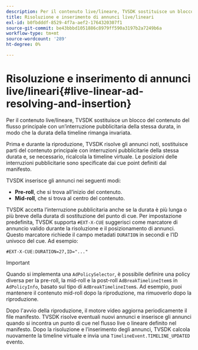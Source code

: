 ```yaml
---
description: Per il contenuto live/lineare, TVSDK sostituisce un blocco del contenuto del flusso principale con un’interruzione pubblicitaria della stessa durata, in modo che la durata della timeline rimanga invariata.
title: Risoluzione e inserimento di annunci live/lineari
exl-id: b0fbdddf-8529-4f7a-aef2-1764320307f1
source-git-commit: be43bbbd1051886c8979ff590a3197b2a7249b6a
workflow-type: tm+mt
source-wordcount: '289'
ht-degree: 0%

---
```


# Risoluzione e inserimento di annunci live/lineari{#live-linear-ad-resolving-and-insertion}

Per il contenuto live/lineare, TVSDK sostituisce un blocco del contenuto del flusso principale con un’interruzione pubblicitaria della stessa durata, in modo che la durata della timeline rimanga invariata.

Prima e durante la riproduzione, TVSDK risolve gli annunci noti, sostituisce parti del contenuto principale con interruzioni pubblicitarie della stessa durata e, se necessario, ricalcola la timeline virtuale. Le posizioni delle interruzioni pubblicitarie sono specificate dai cue point definiti dal manifesto.

TVSDK inserisce gli annunci nei seguenti modi:

* **Pre-roll**, che si trova all’inizio del contenuto.
* **Mid-roll**, che si trova al centro del contenuto.

TVSDK accetta l’interruzione pubblicitaria anche se la durata è più lunga o più breve della durata di sostituzione del punto di cue. Per impostazione predefinita, TVSDK supporta `#EXT-X-CUE` suggerisci come marcatore di annuncio valido durante la risoluzione e il posizionamento di annunci. Questo marcatore richiede il campo metadati `DURATION` in secondi e l’ID univoco del cue. Ad esempio:

```
#EXT-X-CUE:DURATION=27,ID="..."
```

>[!IMPORTANT]
>
>Quando si implementa una `AdPolicySelector`, è possibile definire una policy diversa per la pre-roll, la mid-roll e la post-roll `AdBreakTimelineItem`s in `AdPolicyInfo`, basato sul tipo di `AdBreakTimelineItem`s. Ad esempio, puoi mantenere il contenuto mid-roll dopo la riproduzione, ma rimuoverlo dopo la riproduzione.

Dopo l&#39;avvio della riproduzione, il motore video aggiorna periodicamente il file manifesto. TVSDK risolve eventuali nuovi annunci e inserisce gli annunci quando si incontra un punto di cue nel flusso live o lineare definito nel manifesto. Dopo la risoluzione e l’inserimento degli annunci, TVSDK calcola nuovamente la timeline virtuale e invia una `TimelineEvent.TIMELINE_UPDATED` evento.
